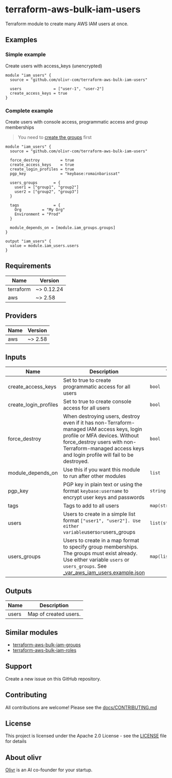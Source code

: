 # terraform-aws-bulk-iam-users

Terraform module to create many AWS IAM users at once.

## Examples

### Simple example

Create users with access_keys (unencrypted)

```hcl
module "iam_users" {
  source = "github.com/olivr-com/terraform-aws-bulk-iam-users"

  users              = ["user-1", "user-2"]
  create_access_keys = true
}
```

### Complete example

Create users with console access, programmatic access and group memberships

> You need to [create the groups](https://github.com/olivr-com/terraform-aws-bulk-iam-groups) first

```hcl
module "iam_users" {
  source = "github.com/olivr-com/terraform-aws-bulk-iam-users"

  force_destroy         = true
  create_access_keys    = true
  create_login_profiles = true
  pgp_key               = "keybase:romainbarissat"

  users_groups       = {
    user1 = ["group1", "group2"]
    user2 = ["group2", "group3"]
  }

  tags               = {
    Org         = "My Org"
    Environment = "Prod"
  }

  module_depends_on = [module.iam_groups.groups]
}

output "iam_users" {
  value = module.iam_users.users
}
```

<!-- auto-terraform-docs -->

## Requirements

| Name      | Version    |
| --------- | ---------- |
| terraform | ~> 0.12.24 |
| aws       | ~> 2.58    |

## Providers

| Name | Version |
| ---- | ------- |
| aws  | ~> 2.58 |

## Inputs

| Name                  | Description                                                                                                                                                                                                                        | Type                | Default | Required |
| --------------------- | ---------------------------------------------------------------------------------------------------------------------------------------------------------------------------------------------------------------------------------- | ------------------- | ------- | :------: |
| create_access_keys    | Set to true to create programmatic access for all users                                                                                                                                                                            | `bool`              | `false` |    no    |
| create_login_profiles | Set to true to create console access for all users                                                                                                                                                                                 | `bool`              | `false` |    no    |
| force_destroy         | When destroying users, destroy even if it has non-Terraform-managed IAM access keys, login profile or MFA devices. Without force_destroy users with non-Terraform-managed access keys and login profile will fail to be destroyed. | `bool`              | `false` |    no    |
| module_depends_on     | Use this if you want this module to run after other modules                                                                                                                                                                        | `list`              | `[]`    |    no    |
| pgp_key               | PGP key in plain text or using the format `keybase:username` to encrypt user keys and passwords                                                                                                                                    | `string`            | `null`  |    no    |
| tags                  | Tags to add to all users                                                                                                                                                                                                           | `map(string)`       | `{}`    |    no    |
| users                 | Users to create in a simple list format `["user1", "user2"]. Use either variable`users`or`users_groups                                                                                                                             | `list(string)`      | `[]`    |    no    |
| users_groups          | Users to create in a map format to specify group memberships. The groups must exist already. Use either variable `users` or `users_groups`. See [\_var_aws_iam_users.example.json](_var_aws_iam_users.example.json)                | `map(list(string))` | `{}`    |    no    |

## Outputs

| Name  | Description           |
| ----- | --------------------- |
| users | Map of created users. |

<!-- auto-terraform-docs -->

## Similar modules

- [terraform-aws-bulk-iam-groups](https://github.com/olivr-com/terraform-aws-bulk-iam-groups)
- [terraform-aws-bulk-iam-roles](https://github.com/olivr-com/terraform-aws-bulk-iam-roles)

<!-- auto-support -->

## Support

Create a new issue on this GitHub repository.

<!-- auto-support -->
<!-- auto-contribute -->

## Contributing

All contributions are welcome! Please see the [docs/CONTRIBUTING.md](docs/CONTRIBUTING.md)

<!-- auto-contribute -->
<!-- auto-license -->

## License

This project is licensed under the Apache 2.0 License - see the [LICENSE](LICENSE) file for details

<!-- auto-license -->
<!-- auto-about-org -->

## About olivr

[Olivr](https://olivr.com) is an AI co-founder for your startup.

<!-- auto-about-org -->
